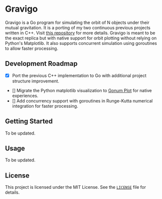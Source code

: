 # Gravigo

Gravigo is a Go program for simulating the orbit of N objects under their mutual gravitation. It is a porting of my two continuous previous projects written in C++. Visit [this repository](https://github.com/oadultradeepfield/n-body-orbit-simulation) for more details. Gravigo is meant to be the exact replica but with native support for orbit plotting without relying on Python's Matplotlib. It also supports concurrent simulation using goroutines to allow faster processing.

## Development Roadmap

- [x] Port the previous C++ implementation to Go with additional project structure improvement.
- [] Migrate the Python matplotlib visualization to [Gonum Plot](https://github.com/gonum/plot) for native experiences.
- [] Add concurrency support with goroutines in Runge-Kutta numerical integration for faster processing.

## Getting Started

To be updated.

## Usage

To be updated.

## License

This project is licensed under the MIT License. See the [`LICENSE`](/LICENSE) file for details.
